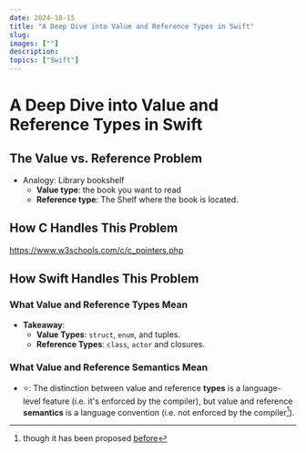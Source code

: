 ```yaml
---
date: 2024-10-15
title: "A Deep Dive into Value and Reference Types in Swift"
slug: 
images: [""]
description: 
topics: ["Swift"]
---
```

# A Deep Dive into Value and Reference Types in Swift

## The Value vs. Reference Problem
- Analogy: Library bookshelf
  - **Value type**: the book you want to read
  - **Reference type**: The Shelf where the book is located.

## How C Handles This Problem
https://www.w3schools.com/c/c_pointers.php



## How Swift Handles This Problem

### What Value and Reference Types Mean

- **Takeaway**: 
  - **Value Types**: `struct`, `enum`, and tuples. 
  - **Reference Types**: `class`, `actor` and closures.  

### What Value and Reference Semantics Mean

- ⭐: The distinction between value and reference **types** is a language-level feature (i.e. it's enforced by the compiler), but value and reference **semantics** is a language convention (i.e. not enforced by the compiler[^1]). 

[^1]: though it has been proposed [before](https://forums.swift.org/t/valuesemantic-protocol/41686)



